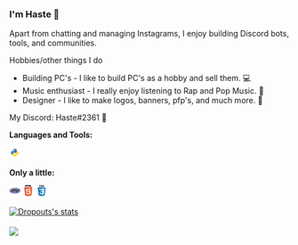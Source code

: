 ### I'm Haste 👋
Apart from chatting and managing Instagrams, I enjoy building Discord bots, tools, and communities.
 
 Hobbies/other things I do
 - Building PC's - I like to build PC's as a hobby and sell them. 💻
 - Music enthusiast - I really enjoy listening to Rap and Pop Music. 🎵
 - Designer - I like to make logos, banners, pfp's, and much more. 🎨

My Discord: Haste#2361 💖

**Languages and Tools:**

<code><img height="20" src="https://raw.githubusercontent.com/github/explore/80688e429a7d4ef2fca1e82350fe8e3517d3494d/topics/python/python.png"></code>

**Only a little:**

<code><img height="20" src="https://raw.githubusercontent.com/github/explore/80688e429a7d4ef2fca1e82350fe8e3517d3494d/topics/php/php.png"></code>
<code><img height="20" src="https://raw.githubusercontent.com/github/explore/80688e429a7d4ef2fca1e82350fe8e3517d3494d/topics/html/html.png"></code>
<code><img height="20" src="https://raw.githubusercontent.com/github/explore/80688e429a7d4ef2fca1e82350fe8e3517d3494d/topics/css/css.png"></code>

<a href="https://github.com/Dropout1337">
  <img align="center" src="https://github-readme-stats.vercel.app/api?username=Dropout1337&show_icons=true&include_all_commits=true&show_icons=true&title_color=fff&icon_color=79ff97&text_color=9f9f9f&bg_color=151515" alt="Dropouts's stats" />
</a>
<br><br>
<a href="https://github.com/Dropout1337?tab=repositories">
  <img align="center" src="https://github-readme-stats.vercel.app/api/top-langs/?username=Dropout1337&layout=compact&show_icons=true&title_color=fff&icon_color=79ff97&text_color=9f9f9f&bg_color=151515" />
</a>
<br>
<br>
